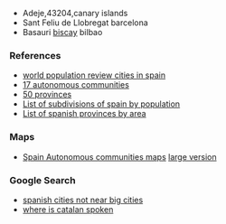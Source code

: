 

* Adeje,43204,canary islands
* Sant Feliu de Llobregat barcelona
* Basauri [biscay](https://en.wikipedia.org/wiki/Biscay) bilbao

### References

* [world population review cities in spain](https://worldpopulationreview.com/countries/cities/spain)
* [17 autonomous communities](https://en.wikipedia.org/wiki/Autonomous_communities_of_Spain)
* [50 provinces](https://en.wikipedia.org/wiki/Provinces_of_Spain)
* [List of subdivisions of spain by population](https://en.wikipedia.org/wiki/List_of_subdivisions_of_Spain_by_population)
* [List of spanish provinces by area](https://en.wikipedia.org/wiki/List_of_Spanish_provinces_by_area)

### Maps

* [Spain Autonomous communities maps](https://ontheworldmap.com/spain/autonomous-community/)
[large version](https://ontheworldmap.com/spain/spain-political-map.jpg)

### Google Search

* [spanish cities not near big cities](https://www.google.com/search?q=spanish+cities+not+near+big+cities&oq=spanish+cities+not+near+big+cities&aqs=chrome..69i57j69i64.7820j0j4&sourceid=chrome&ie=UTF-8)
* [where is catalan spoken](https://www.google.com/search?q=where+is+catalan+spoken&oq=where+is+cata&aqs=chrome.0.69i59j69i57j0i131i433i512j0i512j0i20i263i512l2j0i512l4.2256j0j7&sourceid=chrome&ie=UTF-8)